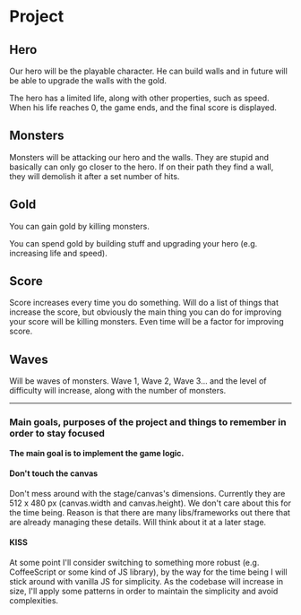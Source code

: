 # Project

## Hero

  Our hero will be the playable character. He can build walls and in future will be able to upgrade the walls with the gold.

  The hero has a limited life, along with other properties, such as speed. When his life reaches 0, the game ends, and the final score is displayed.

## Monsters

  Monsters will be attacking our hero and the walls. They are stupid and basically can only go closer to the hero. If on their path they find a wall, they will demolish it after a set number of hits.

## Gold

  You can gain gold by killing monsters.

  You can spend gold by building stuff and upgrading your hero (e.g. increasing life and speed).

## Score

  Score increases every time you do something. Will do a list of things that increase the score, but obviously the main thing you can do for improving your score will be killing monsters. Even time will be a factor for improving score.

## Waves

  Will be waves of monsters. Wave 1, Wave 2, Wave 3... and the level of difficulty will increase, along with the number of monsters.

---

### Main goals, purposes of the project and things to remember in order to stay focused

**The main goal is to implement the game logic.**

#### Don't touch the canvas

  Don't mess around with the stage/canvas's dimensions. Currently they are 512 x 480 px (canvas.width and canvas.height). We don't care about this for the time being. Reason is that there are many libs/frameworks out there that are already managing these details. Will think about it at a later stage.

#### KISS

  At some point I'll consider switching to something more robust (e.g. CoffeeScript or some kind of JS library), by the way for the time being I will stick around with vanilla JS for simplicity. As the codebase will increase in size, I'll apply some patterns in order to maintain the simplicity and avoid complexities.
